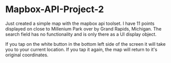 # Mapbox-API-Project-2

Just created a simple map with the mapbox api toolset. I have 11 points displayed on close to Millenium Park over by Grand Rapids, Michigan.
The search field has no functionality and is only there as a UI display object.

If you tap on the white button in the bottom left side of the screen it will take you to your current location. If you tap it again, the map will return to it's original coordinates.
